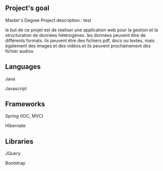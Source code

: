 ## Project's goal

Master's Degree Project description : test

le but de ce projet est de réaliser une application web pour la gestion et la structuration de données hétérogènes.
les données peuvent être de différents formats. ils peuvent être des fichiers pdf, docs ou textes, mais également des images et des vidéos et ils peuvent prochainement des fichier audios.

## Languages
Java

Javascript

## Frameworks
Spring (IOC, MVC)

Hibernate

## Libraries 
JQuery 

Bootstrap
